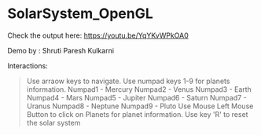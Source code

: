 # SolarSystem_OpenGL

Check the output here:
https://youtu.be/YqYKvWPkOA0

Demo by : Shruti Paresh Kulkarni

Interactions:
> Use arraow keys to navigate.
> Use numpad keys 1-9 for planets information.
   Numpad1 - Mercury
   Numpad2 - Venus
   Numpad3 - Earth
   Numpad4 - Mars
   Numpad5 - Jupiter
   Numpad6 - Saturn
   Numpad7 - Uranus
   Numpad8 - Neptune
   Numpad9 - Pluto
> Use Mouse Left Mouse Button to click on Planets for planet information.
> Use key 'R' to reset the solar system

